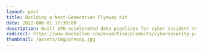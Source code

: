 ```yaml
---
layout: post
title: Building a Next-Generation Flyaway Kit
date: 2022-006-01 17:39:00
description: Built GPU-accelerated data pipelines for cyber incident response missions.
redirect: https://www.boozallen.com/expertise/products/cybersecurity-products/cyber-precog-incident-response-threat-hunting.html
thumbnail: /assets/img/precog.jpg
---
```

